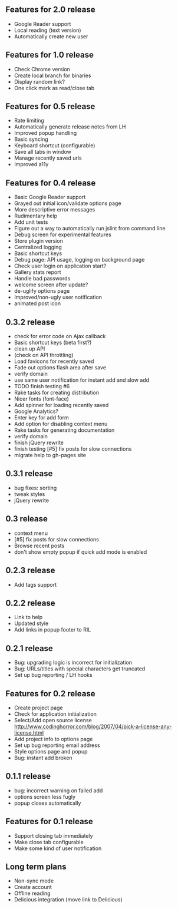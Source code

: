 Features for 2.0 release
--------------------------
- Google Reader support
- Local reading (text version)       
- Automatically create new user

Features for 1.0 release
--------------------------
- Check Chrome version
- Create local branch for binaries
- Display random link?
- One click mark as read/close tab
                      
Features for 0.5 release
--------------------------
- Rate limiting     
- Automatically generate release notes from LH   
- Improved popup handling                                 
- Basic syncing
- Keyboard shortcut (configurable) 
- Save all tabs in window
- Manage recently saved urls  
- Improved a11y         

Features for 0.4 release
---------------------------
- Basic Google Reader support
- Grayed out initial icon/validate options page
- More descriptive error messages      
- Rudimentary help
- Add unit tests
- Figure out a way to automatically run jslint from command line
- Debug screen for experimental features         
- Store plugin version
- Centralized logging   
- Basic shortcut keys
- Debug page: API usage, logging on background page
- Check user login on application start?
- Gallery stats report
- Handle bad passwords
- welcome screen after update?    
- de-uglify options page
- Improved/non-ugly user notification                                                        
- animated post icon
         
0.3.2 release
-------------
- check for error code on Ajax callback
- Basic shortcut keys (beta first?)
- clean up API
- (check on API throttling)
- Load favicons for recently saved
- Fade out options flash area after save  
- verify domain
- use same user notification for instant add and slow add
- TODO finish testing #6
- Rake tasks for creating distribution
- Nicer fonts (font-face)
- Add spinner for loading recently saved
- Google Analytics?
- Enter key for add form     
- Add option for disabling context menu
- Rake tasks for generating documentation  
- verify domain 
- finish jQuery rewrite
- finish testing [#5] fix posts for slow connections        
- migrate help to gh-pages site                   

0.3.1 release
-------------
- bug fixes: sorting
- tweak styles
- jQuery rewrite

0.3 release
------------- 
- context menu
- [#5] fix posts for slow connections        
- Browse recent posts         
- don't show empty popup if quick add mode is enabled
              
0.2.3 release
-------------
- Add tags support

0.2.2 release
-------------
- Link to help
- Updated style
- Add links in popup footer to RIL

0.2.1 release
-------------
- Bug: upgrading logic is incorrect for initialization
- Bug: URLs/titles with special characters get truncated
- Set up bug reporting / LH hooks

Features for 0.2 release
--------------------------
- Create project page
- Check for application initialization
- Select/Add open source license http://www.codinghorror.com/blog/2007/04/pick-a-license-any-license.html  
- Add project info to options page
- Set up bug reporting email address
- Style options page and popup
- Bug: instant add broken

0.1.1 release
-------------
- bug: incorrect warning on failed add
- options screen less fugly
- popup closes automatically

Features for 0.1 release
--------------------------
- Support closing tab immediately
- Make close tab configurable
- Make some kind of user notification

Long term plans
--------------- 
- Non-sync mode
- Create account
- Offline reading
- Delicious integration (move link to Delicious)
